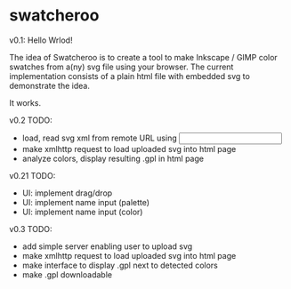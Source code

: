 swatcheroo
==========

v0.1: Hello Wrlod!

The idea of Swatcheroo is to create a tool to make Inkscape / GIMP color swatches from a(ny) svg file using your browser.
The current implementation consists of a plain html file with embedded svg to demonstrate the idea. 

It works.


v0.2 TODO:
- load, read svg xml from remote URL using <input>
- make xmlhttp request to load uploaded svg into html page
- analyze colors, display resulting .gpl in html page

v0.21 TODO: 
- UI: implement drag/drop 
- UI: implement name input (palette)
- UI: implement name input (color)

v0.3 TODO:
- add simple server enabling user to upload svg
- make xmlhttp request to load uploaded svg into html page
- make interface to display .gpl next to detected colors
- make .gpl downloadable

